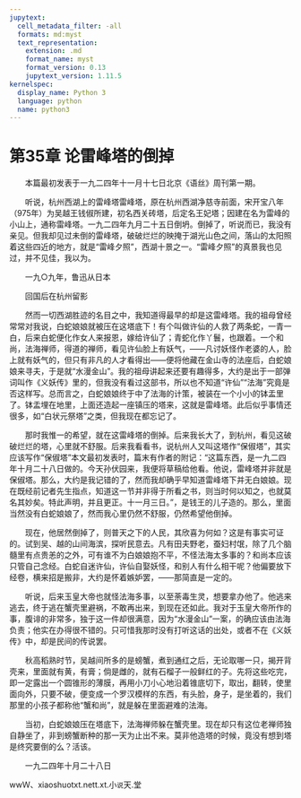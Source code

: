 ```yaml
---
jupytext:
  cell_metadata_filter: -all
  formats: md:myst
  text_representation:
    extension: .md
    format_name: myst
    format_version: 0.13
    jupytext_version: 1.11.5
kernelspec:
  display_name: Python 3
  language: python
  name: python3
---
```

# 第35章  论雷峰塔的倒掉 

　　本篇最初发表于一九二四年十一月十七日北京《语丝》周刊第一期。 

　　听说，杭州西湖上的雷峰塔雷峰塔，原在杭州西湖净慈寺前面，宋开宝八年（975年）为吴越王钱俶所建，初名西关砖塔，后定名王妃塔；因建在名为雷峰的小山上，通称雷峰塔。一九二四年九月二十五日倒坍。倒掉了，听说而已，我没有亲见。但我却见过未倒的雷峰塔，破破烂烂的映掩于湖光山色之间，落山的太阳照着这些四近的地方，就是“雷峰夕照”，西湖十景之一。“雷峰夕照”的真景我也见过，并不见佳，我以为。 

　　一九○九年，鲁迅从日本 

　　回国后在杭州留影 

　　然而一切西湖胜迹的名目之中，我知道得最早的却是这雷峰塔。我的祖母曾经常常对我说，白蛇娘娘就被压在这塔底下！有个叫做许仙的人救了两条蛇，一青一白，后来白蛇便化作女人来报恩，嫁给许仙了；青蛇化作丫鬟，也跟着。一个和尚，法海禅师，得道的禅师，看见许仙脸上有妖气，——凡讨妖怪作老婆的人，脸上就有妖气的，但只有非凡的人才看得出——便将他藏在金山寺的法座后，白蛇娘娘来寻夫，于是就“水漫金山”。我的祖母讲起来还要有趣得多，大约是出于一部弹词叫作《义妖传》里的，但我没有看过这部书，所以也不知道“许仙”“法海”究竟是否这样写。总而言之，白蛇娘娘终于中了法海的计策，被装在一个小小的钵盂里了。钵盂埋在地里，上面还造起一座镇压的塔来，这就是雷峰塔。此后似乎事情还很多，如“白状元祭塔”之类，但我现在都忘记了。 

　　那时我惟一的希望，就在这雷峰塔的倒掉。后来我长大了，到杭州，看见这破破烂烂的塔，心里就不舒服。后来我看看书，说杭州人又叫这塔作“保俶塔”，其实应该写作“保俶塔”本文最初发表时，篇末有作者的附记：“这篇东西，是一九二四年十月二十八日做的。今天孙伏园来，我便将草稿给他看。他说，雷峰塔并非就是保俶塔。那么，大约是我记错的了，然而我却确乎早知道雷峰塔下并无白娘娘。现在既经前记者先生指点，知道这一节并非得于所看之书，则当时何以知之，也就莫名其妙矣。特此声明，并且更正。十一月三日。”，是钱王的儿子造的。那么，里面当然没有白蛇娘娘了，然而我心里仍然不舒服，仍然希望他倒掉。 

　　现在，他居然倒掉了，则普天之下的人民，其欣喜为何如？这是有事实可证的。试到吴、越的山间海滨，探听民意去。凡有田夫野老，蚕妇村氓，除了几个脑髓里有点贵恙的之外，可有谁不为白娘娘抱不平，不怪法海太多事的？和尚本应该只管自己念经。白蛇自迷许仙，许仙自娶妖怪，和别人有什么相干呢？他偏要放下经卷，横来招是搬非，大约是怀着嫉妒罢，——那简直是一定的。 

　　听说，后来玉皇大帝也就怪法海多事，以至荼毒生灵，想要拿办他了。他逃来逃去，终于逃在蟹壳里避祸，不敢再出来，到现在还如此。我对于玉皇大帝所作的事，腹诽的非常多，独于这一件却很满意，因为“水漫金山”一案，的确应该由法海负责；他实在办得很不错的。只可惜我那时没有打听这话的出处，或者不在《义妖传》中，却是民间的传说罢。 

　　秋高稻熟时节，吴越间所多的是螃蟹，煮到通红之后，无论取哪一只，揭开背壳来，里面就有黄，有膏；倘是雌的，就有石榴子一般鲜红的子。先将这些吃完，即一定露出一个圆锥形的薄膜，再用小刀小心地沿着锥底切下，取出，翻转，使里面向外，只要不破，便变成一个罗汉模样的东西，有头脸，身子，是坐着的，我们那里的小孩子都称他“蟹和尚”，就是躲在里面避难的法海。 

　　当初，白蛇娘娘压在塔底下，法海禅师躲在蟹壳里。现在却只有这位老禅师独自静坐了，非到螃蟹断种的那一天为止出不来。莫非他造塔的时候，竟没有想到塔是终究要倒的么？活该。 

　　一九二四年十月二十八日 

wwＷ、xiaoshuotxt.nett.xt.小`说`天.堂 

